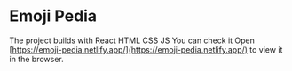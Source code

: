 # Emoji Pedia
The project builds with React HTML CSS JS
You can check it 
Open [https://emoji-pedia.netlify.app/](https://emoji-pedia.netlify.app/) to view it in the browser.
